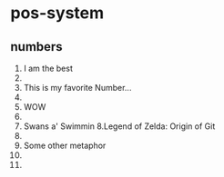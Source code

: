 # pos-system

## numbers

1. I am the best
2.
3. This is my favorite Number...
4.
5. WOW
6.
7. Swans a' Swimmin
8.Legend of Zelda: Origin of Git
9.
10. Some other metaphor
11.
12.
